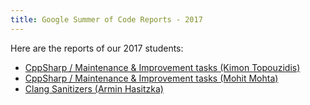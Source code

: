 ```yaml
---
title: Google Summer of Code Reports - 2017
---
```


Here are the reports of our 2017 students:

- [CppSharp / Maintenance & Improvement tasks (Kimon Topouzidis)](/community/google-summer-of-code/reports/2017/cppsharp-kimon-topouzidis/)
- [CppSharp / Maintenance & Improvement tasks (Mohit Mohta)](/community/google-summer-of-code/reports/2017/cppsharp-mohit-mohta/)
- [Clang Sanitizers (Armin Hasitzka)](/community/google-summer-of-code/reports/2017/clang-sanitizers/)

